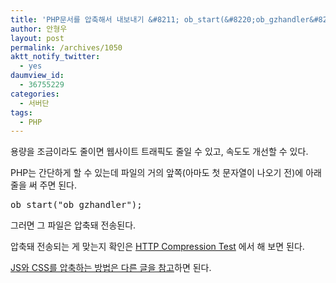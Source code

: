 ```yaml
---
title: 'PHP문서를 압축해서 내보내기 &#8211; ob_start(&#8220;ob_gzhandler&#8221;)'
author: 안형우
layout: post
permalink: /archives/1050
aktt_notify_twitter:
  - yes
daumview_id:
  - 36755229
categories:
  - 서버단
tags:
  - PHP
---
```

용량을 조금이라도 줄이면 웹사이트 트래픽도 줄일 수 있고, 속도도 개선할 수 있다.

PHP는 간단하게 할 수 있는데 파일의 거의 앞쪽(아마도 첫 문자열이 나오기 전)에 아래 줄을 써 주면 된다.

<pre>ob_start("ob_gzhandler");</pre>

그러면 그 파일은 압축돼 전송된다.

압축돼 전송되는 게 맞는지 확인은 [HTTP Compression Test][1] 에서 해 보면 된다.

[JS와 CSS를 압축하는 방법은 다른 글을 참고][2]하면 된다.

 [1]: http://www.whatsmyip.org/http_compression/
 [2]: https://mytory.net/archives/1048 "[minify] js, css 압축 – 웹사이트 속도 증가, 트래픽 감소"